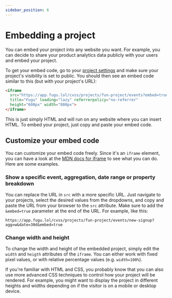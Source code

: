 ```yaml
---
sidebar_position: 6
---
```


# Embedding a project

You can embed your project into any website you want. For example, you can decide to share your product analytics data publicly with your users and embed your project.

To get your embed code, go to your [project settings](/projects/project-settings) and make sure your project's visibility is set to public. You should then see an embed code similar to this (but with your project's URL):

```html
<iframe
  src="https://app.fugu.lol/cvss/projects/fun-project/events?embed=true"
  title="Fugu" loading="lazy" referrerpolicy="no-referrer"
  height="600px" width="800px">
</iframe> 
```

This is just simply HTML and will run on any website where you can insert HTML. To embed your project, just copy and paste your embed code.

## Customize your embed code

You can customize your embed code freely. Since it's an `iframe` element, you can have a look at the [MDN docs for iframe](https://developer.mozilla.org/en-US/docs/Web/HTML/Element/iframe) to see what you can do. Here are some examples.


### Show a specific event, aggregation, date range or property breakdown

You can replace the URL in `src` with a more specific URL. Just navigate to your projects, select the desired values from the dropdowns, and copy and paste the URL from your browser to the `src` attribute. Make sure to add the `&embed=true` parameter at the end of the URL. For example, like this:

`https://app.fugu.lol/cvss/projects/fun-project/events/new-signup?agg=w&date=30d&embed=true`

### Change width and height

To change the width and height of the embedded project, simply edit the `width` and `heigth` attributes of the `iframe`. You can either work with fixed pixel values, or with relative percentage values (e.g. `width=100%`).

If you're familiar with HTML and CSS, you probably know that you can also use more advanced CSS techniques to control how your project will be rendered. For example, you might want to display the project in different heights and widths depending on if the visitor is on a mobile or desktop device.
